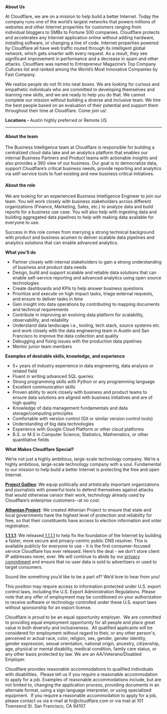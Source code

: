 <div class="content-intro">
	<div><strong>About Us</strong></div>
	<div>
		<p>At Cloudflare, we are on a mission to help build a better Internet. Today the company runs one of the world’s largest networks that powers millions of websites and other Internet properties for customers ranging from individual bloggers to SMBs to Fortune 500 companies. Cloudflare protects and accelerates any Internet application online without adding hardware, installing software, or changing a line of code. Internet properties powered by Cloudflare all have web traffic routed through its intelligent global network, which gets smarter with every request. As a result, they see significant improvement in performance and a decrease in spam and other attacks. Cloudflare was named to Entrepreneur Magazine’s Top Company Cultures list and ranked among the World’s Most Innovative Companies by Fast Company.&nbsp;</p>
		<p><span style="font-weight: 400;">We realize people do not fit into neat boxes. We are looking for curious and empathetic individuals who are committed to developing themselves and learning new skills, and we are ready to help you do that. We cannot complete our mission without building a diverse and inclusive team. We hire the best people based on an evaluation of their potential and support them throughout their time at Cloudflare. Come join us!&nbsp;</span></p>
	</div>
</div>
<p><strong>Locations - </strong>Austin highly preferred or Remote US</p>
<hr>
<h4><strong>About the team</strong></h4>
<p>The Business Intelligence team at Cloudflare is responsible for building a centralized cloud data lake and an analytics platform that enables our internal Business Partners and Product teams with actionable insights and also provides a 360 view of our business. Our goal is to democratize data, support Cloudflare’s critical business needs, provide reporting and analytics via self-service tools to fuel existing and new business critical initiatives.</p>
<h4><strong>About the role</strong></h4>
<p>We are looking for an experienced Business Intelligence Engineer to join our team. You will work closely with business stakeholders across different organizations (Finance, Marketing, Sales, etc.) to analyze data and build reports for a business use case. You will also help with ingesting data and building aggregated data pipelines to help with making data available for everyone to use.</p>
<p>Success in this role comes from marrying a strong technical background with product and business acumen to deliver scalable data pipelines and analytics solutions that can enable advanced analytics.</p>
<p><strong>What you'll do</strong></p>
<ul>
	<li>Partner closely with internal stakeholders to gain a strong understanding of business and product data needs</li>
	<li>Design, build and support scalable and reliable data solutions that can enable self-service reporting and advanced analytics using open source technologies</li>
	<li>Create dashboards and KPIs to help answer business questions</li>
	<li>Prioritize and execute on high impact tasks, triage external requests, and ensure to deliver tasks in time</li>
	<li>Gain insight into data operations by contributing to mapping documents and technical requirements</li>
	<li>Contribute in improving an evolving data platform for scalability, observability, and reliability</li>
	<li>Understand data landscape i.e., tooling, tech stack, source systems etc. and work closely with the data engineering team in Austin and San Francisco to improve the data collection and quality</li>
	<li>Debugging and fixing issues with the production data pipelines</li>
	<li>Mentor junior team members</li>
</ul>
<p><strong>Examples of desirable skills, knowledge, and experience</strong></p>
<ul>
	<li>5+ years of industry experience in data engineering, data analysis or related field</li>
	<li>Fluent in writing advanced SQL queries</li>
	<li>Strong programming skills with Python or any programming language</li>
	<li>Excellent communication skills</li>
	<li>Proven ability to work closely with business and product teams to ensure data solutions are aligned with business initiatives and are of high quality</li>
	<li>Knowledge of data management fundamentals and data storage/computing principles</li>
	<li>Comfortable with version control (Git or similar version control tools)</li>
	<li>Understanding of big data technologies</li>
	<li>Experience with Google Cloud Platform or other cloud platforms</li>
	<li>B.S. or M.S in Computer Science, Statistics, Mathematics, or other quantitative fields</li>
</ul>
<div class="content-conclusion">
	<p><strong>What Makes Cloudflare Special?</strong></p>
	<p><span style="font-weight: 400;">We’re not just a highly ambitious, large-scale technology company. We’re a highly ambitious, large-scale technology company with a soul. Fundamental to our mission to help build a better Internet is protecting the free and open Internet.</span></p>
	<p><a href="https://blog.cloudflare.com/protecting-free-expression-online/"><strong>Project Galileo</strong></a><span style="font-weight: 400;">: We equip politically and artistically important organizations and journalists with powerful tools to defend themselves against attacks that would otherwise censor their work, technology already used by Cloudflare’s enterprise customers--at no cost.</span></p>
	<p><strong><a href="https://www.cloudflare.com/athenian/">Athenian Project</a></strong><span style="font-weight: 400;">: We created Athenian Project to ensure that state and local governments have the highest level of protection and reliability for free, so that their constituents have access to election information and voter registration.</span></p>
	<p><a href="https://1.1.1.1/"><strong>1.1.1.1</strong></a><span style="font-weight: 400;">: We released</span><a href="https://1.1.1.1/"> <span style="font-weight: 400;">1.1.1.1</span></a><span style="font-weight: 400;"> to help fix the foundation of the Internet by building a faster, more secure and privacy-centric public DNS resolver. This is available publicly for everyone to use - it is the first consumer-focused service Cloudflare has ever released. Here’s the deal - we don’t store client IP addresses never, ever. We will continue to abide by our</span><a href="https://developers.cloudflare.com/1.1.1.1/privacy/public-dns-resolver"> privacy commitment</a><span style="font-weight: 400;"> and ensure that no user data is sold to advertisers or used to target consumers.</span></p>
	<p><span style="font-weight: 400;">Sound like something you’d like to be a part of? We’d love to hear from you!</span></p>
	<p><span style="font-weight: 400;">This position may require access to information protected under U.S. export control laws, including the U.S. Export Administration Regulations. Please note that any offer of employment may be conditioned on your authorization to receive software or technology controlled under these U.S. export laws without sponsorship for an export license.</span></p>
	<p><span style="font-weight: 400;">Cloudflare is proud to be an equal opportunity employer. &nbsp;We are committed to providing equal employment opportunity for all people and place great value in both diversity and inclusiveness. &nbsp;All qualified applicants will be considered for employment without regard to their, or any other person's, perceived or actual</span> <span style="font-weight: 400;">race, color, religion, sex, gender, gender identity, gender expression, sexual orientation, national origin, ancestry, citizenship, age, physical or mental disability, medical condition, family care status, or any other basis protected by law. </span><span style="font-weight: 400;">We are an AA/Veterans/Disabled Employer.</span></p>
	<p><span style="font-weight: 400;">Cloudflare provides reasonable accommodations to qualified individuals with disabilities. &nbsp;Please tell us if you require a reasonable accommodation to apply for a job. Examples of reasonable accommodations include, but are not limited to, changing the application process, providing documents in an alternate format, using a sign language interpreter, or using specialized equipment. &nbsp;If you require a reasonable accommodation to apply for a job, please contact us via e-mail at </span><span style="font-weight: 400;">hr@cloudflare.com</span><span style="font-weight: 400;"> or via mail at 101 Townsend St. San Francisco, CA 94107.</span></p>
</div>